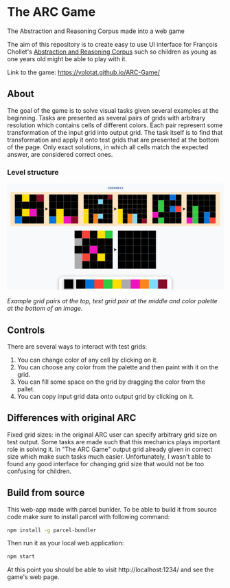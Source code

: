 # The ARC Game
The Abstraction and Reasoning Corpus made into a web game

The aim of this repository is to create easy to use UI interface for François Chollet's [Abstraction and Reasoning Corpus](https://github.com/fchollet/ARC) such so children as young as one years old might be able to play with it.

Link to the game: https://volotat.github.io/ARC-Game/

## About

The goal of the game is to solve visual tasks given several examples at the beginning. Tasks are presented as several pairs of grids with arbitrary resolution which contains cells of different colors. Each pair represent some transformation of the input grid into output grid. The task itself is to find that transformation and apply it onto test grids that are presented at the bottom of the page. Only exact solutions, in which all cells match the expected answer, are considered correct ones.
 
### Level structure

![level example](/images/level_example.jpg "This is a Title") 

*Example grid pairs at the top, test grid pair at the middle and color palette at the bottom of an image.*

## Controls

There are several ways to interact with test grids:

1. You can change color of any cell by clicking on it.
2. You can choose any color from the palette and then paint with it on the grid.
3. You can fill some space on the grid by dragging the color from the pallet.
4. You can copy input grid data onto output grid by clicking on it.

## Differences with original ARC

Fixed grid sizes: in the original ARC user can specify arbitrary grid size on test output. Some tasks are made such that this mechanics plays important role in solving it. In "The ARC Game" output grid already given in correct size which make such tasks much easier. Unfortunately, I wasn't able to found any good interface for changing grid size that would not be too confusing for children.

## Build from source 

This web-app made with parcel bunlder. To be able to build it from source code make sure to install parcel with following command:

```bash
npm install -g parcel-bundler
```

Then run it as your local web application:

```bash
npm start
```

At this point you should be able to visit http://localhost:1234/ and see the game's web page.

